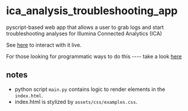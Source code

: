 # ica_analysis_troubleshooting_app
pyscript-based web app that allows a user to grab logs and start troubleshooting analyses for Illumina Connected Analytics (ICA)

See [here](https://keneng87.pyscriptapps.com/ica-analysis-troubleshooting-app/latest/) to interact with it live.

For those looking for programmatic ways to do this ---- take a look [here](https://github.com/keng404/monitor_ica_analysis_run)

## notes
- python script ```main.py``` contains logic to render elements in the ```index.html```.
- index.html is stylized by ```assets/css/examples.css```.

